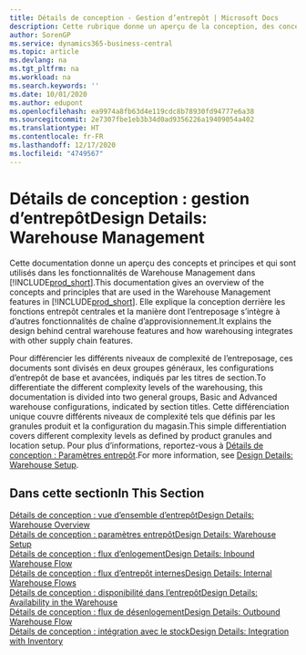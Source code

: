 ```yaml
---
title: Détails de conception - Gestion d’entrepôt | Microsoft Docs
description: Cette rubrique donne un aperçu de la conception, des concepts et des principes associés aux fonctionnalités de gestion d’entrepôt dans Business Central.
author: SorenGP
ms.service: dynamics365-business-central
ms.topic: article
ms.devlang: na
ms.tgt_pltfrm: na
ms.workload: na
ms.search.keywords: ''
ms.date: 10/01/2020
ms.author: edupont
ms.openlocfilehash: ea9974a8fb63d4e119cdc8b78930fd94777e6a38
ms.sourcegitcommit: 2e7307fbe1eb3b34d0ad9356226a19409054a402
ms.translationtype: HT
ms.contentlocale: fr-FR
ms.lasthandoff: 12/17/2020
ms.locfileid: "4749567"
---
```

# <a name="design-details-warehouse-management"></a><span data-ttu-id="36f09-103">Détails de conception : gestion d’entrepôt</span><span class="sxs-lookup"><span data-stu-id="36f09-103">Design Details: Warehouse Management</span></span>
<span data-ttu-id="36f09-104">Cette documentation donne un aperçu des concepts et principes et qui sont utilisés dans les fonctionnalités de Warehouse Management dans [!INCLUDE[prod_short](includes/prod_short.md)].</span><span class="sxs-lookup"><span data-stu-id="36f09-104">This documentation gives an overview of the concepts and principles that are used in the Warehouse Management features in [!INCLUDE[prod_short](includes/prod_short.md)].</span></span> <span data-ttu-id="36f09-105">Elle explique la conception derrière les fonctions entrepôt centrales et la manière dont l’entreposage s’intègre à d’autres fonctionnalités de chaîne d’approvisionnement.</span><span class="sxs-lookup"><span data-stu-id="36f09-105">It explains the design behind central warehouse features and how warehousing integrates with other supply chain features.</span></span>  

<span data-ttu-id="36f09-106">Pour différencier les différents niveaux de complexité de l’entreposage, ces documents sont divisés en deux groupes généraux, les configurations d’entrepôt de base et avancées, indiqués par les titres de section.</span><span class="sxs-lookup"><span data-stu-id="36f09-106">To differentiate the different complexity levels of the warehousing, this documentation is divided into two general groups, Basic and Advanced warehouse configurations, indicated by section titles.</span></span> <span data-ttu-id="36f09-107">Cette différenciation unique couvre différents niveaux de complexité tels que définis par les granules produit et la configuration du magasin.</span><span class="sxs-lookup"><span data-stu-id="36f09-107">This simple differentiation covers different complexity levels as defined by product granules and location setup.</span></span> <span data-ttu-id="36f09-108">Pour plus d’informations, reportez\-vous à [Détails de conception : Paramètres entrepôt](design-details-warehouse-setup.md).</span><span class="sxs-lookup"><span data-stu-id="36f09-108">For more information, see [Design Details: Warehouse Setup](design-details-warehouse-setup.md).</span></span>  

## <a name="in-this-section"></a><span data-ttu-id="36f09-109">Dans cette section</span><span class="sxs-lookup"><span data-stu-id="36f09-109">In This Section</span></span>  
[<span data-ttu-id="36f09-110">Détails de conception : vue d’ensemble d’entrepôt</span><span class="sxs-lookup"><span data-stu-id="36f09-110">Design Details: Warehouse Overview</span></span>](design-details-warehouse-overview.md)  
[<span data-ttu-id="36f09-111">Détails de conception : paramètres entrepôt</span><span class="sxs-lookup"><span data-stu-id="36f09-111">Design Details: Warehouse Setup</span></span>](design-details-warehouse-setup.md)  
[<span data-ttu-id="36f09-112">Détails de conception : flux d’enlogement</span><span class="sxs-lookup"><span data-stu-id="36f09-112">Design Details: Inbound Warehouse Flow</span></span>](design-details-inbound-warehouse-flow.md)  
[<span data-ttu-id="36f09-113">Détails de conception : flux d’entrepôt internes</span><span class="sxs-lookup"><span data-stu-id="36f09-113">Design Details: Internal Warehouse Flows</span></span>](design-details-internal-warehouse-flows.md)  
[<span data-ttu-id="36f09-114">Détails de conception : disponibilité dans l’entrepôt</span><span class="sxs-lookup"><span data-stu-id="36f09-114">Design Details: Availability in the Warehouse</span></span>](design-details-availability-in-the-warehouse.md)  
[<span data-ttu-id="36f09-115">Détails de conception : flux de désenlogement</span><span class="sxs-lookup"><span data-stu-id="36f09-115">Design Details: Outbound Warehouse Flow</span></span>](design-details-outbound-warehouse-flow.md)  
[<span data-ttu-id="36f09-116">Détails de conception : intégration avec le stock</span><span class="sxs-lookup"><span data-stu-id="36f09-116">Design Details: Integration with Inventory</span></span>](design-details-integration-with-inventory.md)
